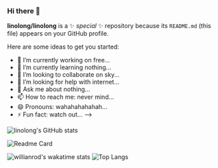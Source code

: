 
### Hi there 👋

**linolong/linolong** is a ✨ _special_ ✨ repository because its `README.md` (this file) appears on your GitHub profile.

Here are some ideas to get you started:

- 🔭 I’m currently working on free...
- 🌱 I’m currently learning nothing...
- 👯 I’m looking to collaborate on sky...
- 🤔 I’m looking for help with internet...
- 💬 Ask me about nothing...
- 📫 How to reach me: never mind...
- 😄 Pronouns: wahahahahahah...
- ⚡ Fun fact: watch out...
--> 

 ![linolong's GitHub stats](https://github-readme-stats.vercel.app/api?username=linolong&show_icons=true&theme=radical)
 
 ![Readme Card](https://github-readme-stats.vercel.app/api/pin/?username=linolong&repo=linolong&show_icons=true&theme=radical)
 
 ![willianrod's wakatime stats](https://github-readme-stats.vercel.app/api/wakatime?linolong&show_icons=true&theme=radical)
 ![Top Langs](https://github-readme-stats.vercel.app/api/top-langs/?username=anuraghazra&show_icons=true&theme=radical)





